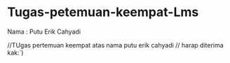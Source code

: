 # Tugas-petemuan-keempat-Lms
Nama : Putu Erik Cahyadi

//TUgas pertemuan keempat atas nama putu erik cahyadi
// harap diterima kak:`)
